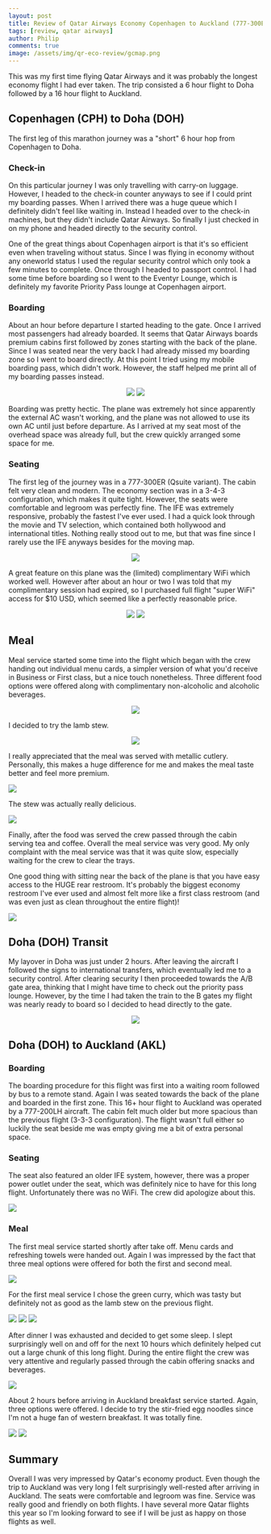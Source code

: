 ```yaml
---
layout: post
title: Review of Qatar Airways Economy Copenhagen to Auckland (777-300ER & 777-200LR)
tags: [review, qatar airways]
author: Philip
comments: true
image: /assets/img/qr-eco-review/gcmap.png
---
```


This was my first time flying Qatar Airways and it was probably the longest economy flight I had ever taken. The trip consisted a 6 hour flight to Doha followed by a 16 hour flight to Auckland.

## Copenhagen (CPH) to Doha (DOH)
The first leg of this marathon journey was a "short" 6 hour hop from Copenhagen to Doha.

### Check-in
On this particular journey I was only travelling with carry-on luggage. However, I headed to the check-in counter anyways to see if I could print my boarding passes. When I arrived there was a huge queue which I definitely didn't feel like waiting in. Instead I headed over to the check-in machines, but they didn't include Qatar Airways. So finally I just checked in on my phone and headed directly to the security control.

One of the great things about Copenhagen airport is that it's so efficient even when traveling without status. Since I was flying in economy without any oneworld status I used the regular security control which only took a few minutes to complete. Once through I headed to passport control. I had some time before boarding so I went to the Eventyr Lounge, which is definitely my favorite Priority Pass lounge at Copenhagen airport.

### Boarding
About an hour before departure I started heading to the gate. Once I arrived most passengers had already boarded. It seems that Qatar Airways boards premium cabins first followed  by zones starting with the back of the plane. Since I was seated near the very back I had already missed my boarding zone so I went to board directly. At this point I tried using my mobile boarding pass, which didn't work. However, the staff helped me print all of my boarding passes instead.

<center>
<img src="/assets/img/qr-eco-review/aircraft.jpg" class="half" />
<img src="/assets/img/qr-eco-review/seat1.jpg" class="half" />
</center>

Boarding was pretty hectic. The plane was extremely hot since apparently the external AC wasn't working, and the plane was not allowed to use its own AC until just before departure. As I arrived at my seat most of the overhead space was already full, but the crew quickly arranged some space for me.

### Seating
The first leg of the journey was in a 777-300ER (Qsuite variant). The cabin felt very clean and modern. The economy section was in a 3-4-3 configuration, which makes it quite tight. However, the seats were comfortable and legroom was perfectly fine. The IFE was extremely responsive, probably the fastest I've ever used. I had a quick look through the movie and TV selection, which contained both hollywood and international titles. Nothing really stood out to me, but that was fine since I rarely use the IFE anyways besides for the moving map.

<center>
<img src="/assets/img/qr-eco-review/ife1.jpg" class="" />
</center>

A great feature on this plane was the (limited) complimentary WiFi which worked well. However after about an hour or two I was told that my complimentary session had expired, so I purchased full flight "super WiFi" access for $10 USD, which seemed like a perfectly reasonable price.

<center>
<img src="/assets/img/qr-eco-review/wifi1.jpg" class="half" />
<img src="/assets/img/qr-eco-review/wifi2.jpg" class="half" />
</center>

## Meal
Meal service started some time into the flight which began with the crew handing out individual menu cards, a simpler version of what you'd receive in Business or First class, but a nice touch nonetheless. Three different food options were offered along with complimentary non-alcoholic and alcoholic beverages.

<center>
<img src="/assets/img/qr-eco-review/menu1.jpg" class="" />
</center>

I decided to try the lamb stew.

<center>
<img src="/assets/img/qr-eco-review/tray1.jpg" />
</center>

I really appreciated that the meal was served with metallic cutlery. Personally, this makes a huge difference for me and makes the meal taste better and feel more premium.

<img src="/assets/img/qr-eco-review/metal1.jpg" />

The stew was actually really delicious. 

<img src="/assets/img/qr-eco-review/food1.jpg" />

Finally, after the food was served the crew passed through the cabin serving tea and coffee. Overall the meal service was very good. My only complaint with the meal service was that it was quite slow, especially waiting for the crew to clear the trays.

One good thing with sitting near the back of the plane is that you have easy access to the HUGE rear restroom. It's probably the biggest economy restroom I've ever used and almost felt more like a first class restroom (and was even just as clean throughout the entire flight)!

<img src="/assets/img/qr-eco-review/toilet.jpg" />

## Doha (DOH) Transit

My layover in Doha was just under 2 hours. After leaving the aircraft I followed the signs to international transfers, which eventually led me to a security control. After clearing security I then proceeded towards the A/B gate area, thinking that I might have time to check out the priority pass lounge. However, by the time I had taken the train to the B gates my flight was nearly ready to board so I decided to head directly to the gate.

<center>
<img src="/assets/img/qr-eco-review/doha-terminal.jpg" />
</center>

## Doha (DOH) to Auckland (AKL)

### Boarding
The boarding procedure for this flight was first into a waiting room followed by bus to a remote stand. Again I was seated towards the back of the plane and boarded in the first zone. This 16+ hour flight to Auckland was operated by a 777-200LH aircraft. The cabin felt much older but more spacious than the previous flight (3-3-3 configuration). The flight wasn't full either so luckily the seat beside me was empty giving me a bit of extra personal space.

### Seating
The seat also featured an older IFE system, however, there was a proper power outlet under the seat, which was definitely nice to have for this long flight. Unfortunately there was no WiFi. The crew did apologize about this.

<img src="/assets/img/qr-eco-review/seat2.jpg" />

### Meal
The first meal service started shortly after take off. Menu cards and refreshing towels were handed out. Again I was impressed by the fact that three meal options were offered for both the first and second meal.

<img src="/assets/img/qr-eco-review/menu2.jpg" />

For the first meal service I chose the green curry, which was tasty but definitely not as good as the lamb stew on the previous flight.

<img src="/assets/img/qr-eco-review/main-menu.jpg" />

<img src="/assets/img/qr-eco-review/tray2.jpg" />

<img src="/assets/img/qr-eco-review/food2.jpg" />

After dinner I was exhausted and decided to get some sleep. I slept surprisingly well on and off for the next 10 hours which definitely helped cut out a large chunk of this long flight. During the entire flight the crew was very attentive and regularly passed through the cabin offering snacks and beverages.

<img src="/assets/img/qr-eco-review/map.jpg" />

About 2 hours before arriving in Auckland breakfast service started. Again, three options were offered. I decide to try the stir-fried egg noodles since I'm not a huge fan of western breakfast. It was totally fine.

<img src="/assets/img/qr-eco-review/breakfast-menu.jpg" />

<img src="/assets/img/qr-eco-review/breakfast-tray.jpg" />

## Summary
Overall I was very impressed by Qatar's economy product. Even though the trip to Auckland was very long I felt surprisingly well-rested after arriving in Auckland. The seats were comfortable and legroom was fine. Service was really good and friendly on both flights. I have several more Qatar flights this year so I'm looking forward to see if I will be just as happy on those flights as well.
